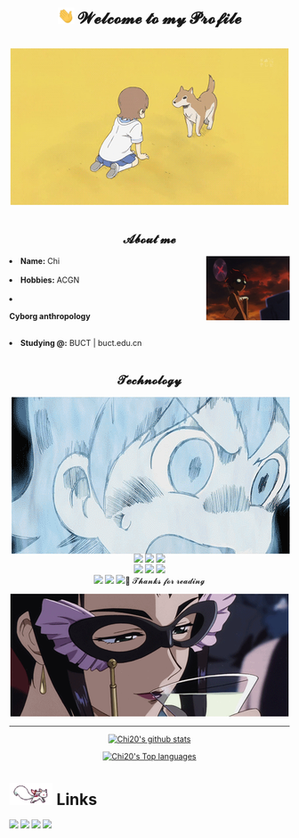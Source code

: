 <body>
<h1 align="center"> <img src="https://github.com/Chi20/Chi20/blob/main/assets/wave.gif" width="30px"> 𝓦𝓮𝓵𝓬𝓸𝓶𝓮 𝓽𝓸 𝓶𝔂 𝓟𝓻𝓸𝓯𝓲𝓵𝓮  </h1>
<br>
<div align="center">
<img src="https://github.com/Chi20/Chi20/blob/main/assets/consolation.gif"/>
</div>
<br>
<div>
<h2 align="center">   𝓐𝓫𝓸𝓾𝓽 𝓶𝓮  </h2>
<img src="https://github.com/Chi20/Chi20/blob/main/assets/giphy.gif" align="right" width="150px">
<li>
<b>Name:</b> Chi</li>
<br>
<li>
<b>Hobbies:</b> ACGN
</li>
<br>
<li>

<b>Cyborg anthropology</b> 
</li>
<br>
<li>
<b>Studying @:</b> BUCT | buct.edu.cn
</li>
<br>
</div>
<div>
<h2 align="center">              𝓣𝓮𝓬𝓱𝓷𝓸𝓵𝓸𝓰𝔂  </h2>
<p>
<img src="https://github.com/Chi20/Chi20/blob/main/assets/soul.gif" align="right">
</div>
<div>

<!-- 
![React](https://img.shields.io/badge/-React-black?style=flat-square&logo=react)


![Bootstrap](https://img.shields.io/badge/-Bootstrap-563D7C?style=flat-square&logo=bootstrap)
![TypeScript](https://img.shields.io/badge/-TypeScript-007ACC?style=flat-square&logo=typescript)


![MySQL](https://img.shields.io/badge/-MySQL-black?style=flat-square&logo=mysql)
![Heroku](https://img.shields.io/badge/-Heroku-430098?style=flat-square&logo=heroku)
![Docker](https://img.shields.io/badge/-Docker-black?style=flat-square&logo=docker)
![DigitalOcean](https://img.shields.io/badge/-Digital%20Ocean-darkblue?style=flat-square&logo=digitalocean)
![Amazon AWS](https://img.shields.io/badge/Amazon%20AWS-232F3E?style=flat-square&logo=amazon-aws)
![Microsoft Azure](https://img.shields.io/badge/Microsoft%20Azure-232F7E?style=flat-square&logo=microsoft-azure)
![Google Cloud](https://img.shields.io/badge/Google%20Cloud-black?style=flat-square&logo=google-cloud)


 -->

<p align="center"><img src="https://img.shields.io/badge/-Python-black?style=for-the-badge&logo=Python&logoColor=white"/> <img src="https://img.shields.io/badge/html5%20-%23E34F26.svg?&style=for-the-badge&logo=html5&logoColor=white"/> <img src="https://img.shields.io/badge/css3%20-%231572B6.svg?&style=for-the-badge&logo=css3&logoColor=white"/><br>
 <img src="https://img.shields.io/badge/node.js%20-%2343853D.svg?&style=for-the-badge&logo=node.js&logoColor=white"/> <img src="https://img.shields.io/badge/javascript%20-%23323330.svg?&style=for-the-badge&logo=javascript&logoColor=%23F7DF1E"/> <img src="https://img.shields.io/badge/git%20-%23F05033.svg?&style=for-the-badge&logo=git&logoColor=white"/> <br>
  <img src="https://img.shields.io/badge/-GitHub-181717?style=for-the-badge&logo=github&logoColor=white"/> <img src="https://img.shields.io/badge/-GitLab-FCA121?style=for-the-badge&logo=gitlab"/> <img src="https://img.shields.io/badge/-BitBucket-darkblue?style=for-the-badge&logo=bitbucket/>
 
 <br>

</p>
<br>
<h2>            𝓒𝓸𝓷𝓽𝓪𝓬𝓽 𝓶𝓮 </h2>

</div>
<br>
<div>
<h2 align="center">💖  𝓣𝓱𝓪𝓷𝓴𝓼 𝓯𝓸𝓻 𝓻𝓮𝓪𝓭𝓲𝓷𝓰  </h2>
<div align="center">
<img src="https://github.com/Chi20/Chi20/blob/main/assets/valentine.gif">
</div>
<hr>
</div>
</div>
</body>





<p align="center">
  <a href="https://github.com/Chi20"><img src="https://github-readme-stats.vercel.app/api?username=Chi20&hide_border=true&show_icons=true" alt="Chi20's github stats"></a>
</p>
<p align="center">
  <a href="https://github.com/Chi20"><img src="https://github-readme-stats.vercel.app/api/top-langs/?username=Chi20&hide=TeX&layout=compact" alt="Chi20's Top languages"></a>
</p>



# <img height="40" src="https://github.com/Chi20/Chi20/blob/main/assets/kyubey.gif"/> Links
[![](https://img.shields.io/badge/-linkedin-0073B1?style=flat-square)](http://linkedin.com/in/)
[![](https://img.shields.io/badge/-twitter-1C9CEA?style=flat-square)](https://twitter.com/)
[![](https://img.shields.io/badge/-resume-332B40?style=flat-square)](https://resume.io/r/)
[![](https://img.shields.io/badge/-badges-2D4E00?style=flat-square)](https://www.youracclaim.com/users/XXXX/badges)